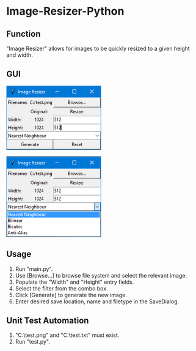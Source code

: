 # Image-Resizer-Python

Function
--------
"Image Resizer" allows for images to be quickly resized to a given height and width.

GUI
-------
![Image Resizer](/ImageResizer.png?raw=true "Image Resizer GUI")

![Image Resizer Combo](/ImageResizer-combo.png?raw=true "Image Resizer GUI Combo")


Usage
-----
1. Run "main.py".
2. Use [Browse...] to browse file system and select the relevant image.
3. Populate the "Width" and "Height" entry fields.
4. Select the filter from the combo box.
5. Click [Generate] to generate the new image.
6. Enter desired save location, name and filetype in the SaveDialog.

Unit Test Automation
--------------------
1. "C:\test.png" and "C:\test.txt" must exist.
2. Run "test.py".
